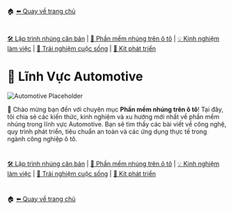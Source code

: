 🏠 [⬅️ Quay về trang chủ](/homepage.md)
#
[🛠️ Lập trình nhúng căn bản](/embedded/embedded.md) | [🚗 Phần mềm nhúng trên ô tô](/automotive/automotive.md) | [💡 Kinh nghiệm làm việc](/blogs/blogs.md) | [🌱 Trải nghiệm cuộc sống](/blogs/blogs.md) | [🔌 Kit phát triển](/kits/kits.md)
#
# 🚗 Lĩnh Vực Automotive

![Automotive Placeholder](../assets/automotive-placeholder.png) <!-- Ảnh minh họa chủ đề phần mềm nhúng ô tô -->

👋 Chào mừng bạn đến với chuyên mục **Phần mềm nhúng trên ô tô**! Tại đây, tôi chia sẻ các kiến thức, kinh nghiệm và xu hướng mới nhất về phần mềm nhúng trong lĩnh vực Automotive. Bạn sẽ tìm thấy các bài viết về công nghệ, quy trình phát triển, tiêu chuẩn an toàn và các ứng dụng thực tế trong ngành công nghiệp ô tô.

#
[🛠️ Lập trình nhúng căn bản](/embedded/embedded.md) | [🚗 Phần mềm nhúng trên ô tô](/automotive/automotive.md) | [💡 Kinh nghiệm làm việc](/blogs/blogs.md) | [🌱 Trải nghiệm cuộc sống](/blogs/blogs.md) | [🔌 Kit phát triển](/kits/kits.md)
#
🏠 [⬅️ Quay về trang chủ](/homepage.md)
#